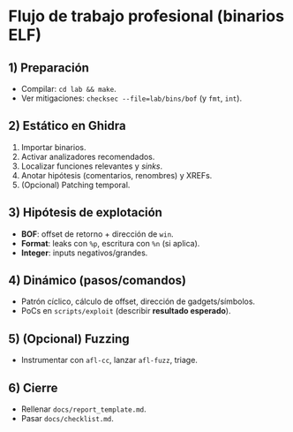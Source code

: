 # Flujo de trabajo profesional (binarios ELF) 

## 1) Preparación
- Compilar: `cd lab && make`.
- Ver mitigaciones: `checksec --file=lab/bins/bof` (y `fmt`, `int`).

## 2) Estático en Ghidra
1. Importar binarios.
2. Activar analizadores recomendados.
3. Localizar funciones relevantes y *sinks*.
4. Anotar hipótesis (comentarios, renombres) y XREFs.
5. (Opcional) Patching temporal.

## 3) Hipótesis de explotación
- **BOF**: offset de retorno + dirección de `win`.
- **Format**: leaks con `%p`, escritura con `%n` (si aplica).
- **Integer**: inputs negativos/grandes.

## 4) Dinámico (pasos/comandos)
- Patrón cíclico, cálculo de offset, dirección de gadgets/símbolos.
- PoCs en `scripts/exploit` (describir **resultado esperado**).

## 5) (Opcional) Fuzzing
- Instrumentar con `afl-cc`, lanzar `afl-fuzz`, triage.

## 6) Cierre
- Rellenar `docs/report_template.md`.
- Pasar `docs/checklist.md`.

